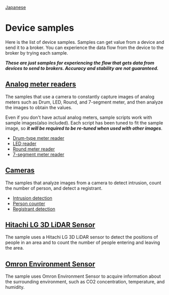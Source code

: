 [Japanese](./README.md)

# Device samples

Here is the list of device samples. Samples can get value from a device and send it to a broker.
You can experience the data flow from the device to the broker by trying each sample.

***These are just samples for experiencing the flow that gets data from devices to send to brokers. Accuracy and stability are not guaranteed.***

## [Analog meter readers](./analog-meter-readers)

The samples that use a camera to constantly capture images of analog meters such as Drum, LED, Round, and 7-segment meter, and then analyze the images to obtain the values.  

Even if you don't have actual analog meters, sample scripts work with sample images(also included). Each script has been tuned to fit the sample image, so ***it will be required to be re-tuned when used with other images***.  

- [Drum-type meter reader](./analog-meter-readers/drum-meter/README.en.md)
- [LED reader](./analog-meter-readers/led-meter/README.en.md)
- [Round meter reader](./analog-meter-readers/round-meter/README.en.md)
- [7-segment meter reader](./analog-meter-readers/seven-segment-meter/README.en.md)

## [Cameras](./cameras)

The samples that analyze images from a camera to detect intrusion, count the number of person, and detect a registrant. 

- [Intrusion detection](./cameras/intrusion-detection/README.en.md)
- [Person counter](./cameras/person-counter/README.en.md)
- [Registrant detection](./cameras/registrant-detection/README.en.md)

## [Hitachi LG 3D LiDAR Sensor](./hlds-lidar/README.en.md)

The sample uses a Hitachi LG 3D LiDAR sensor to detect the positions of people in an area and to count the number of people entering and leaving the area.


## [Omron Environment Sensor](./omron-env/README.en.md)

The sample uses Omron Environment Sensor to acquire information about the surrounding environment, such as CO2 concentration, temperature, and humidity.
